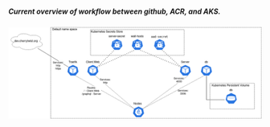 ##### Current overview of workflow between github, ACR, and AKS.
![Work Flow](./images/kubes-diagram.png)